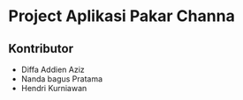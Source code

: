 # Project Aplikasi Pakar Channa

## Kontributor
- Diffa Addien Aziz
- Nanda bagus Pratama
- Hendri Kurniawan